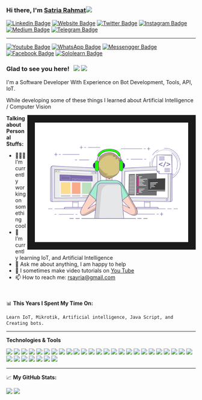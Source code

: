 ### Hi there, I'm <a href="https://satria-rahmat.herokuapp.com" target="blank">Satria Rahmat</a><img src="https://media.giphy.com/media/hvRJCLFzcasrR4ia7z/giphy.gif" width="25px">

[![Linkedin Badge](https://img.shields.io/badge/-LinkedIn-0e76a8?style=flat-square&logo=Linkedin&logoColor=white)](https://linkedin.com/in/satria-rahmat)
[![Website Badge](https://img.shields.io/badge/Website-3b5998?style=flat-square&logo=google-chrome&logoColor=white)](https://satria-rahmat.herokuapp.com)
[![Twitter Badge](https://img.shields.io/badge/-Twitter-00acee?style=flat-square&logo=Twitter&logoColor=white)](#)
[![Instagram Badge](https://img.shields.io/badge/-Instagram-e4405f?style=flat-square&logo=Instagram&logoColor=white)](https://instagram.com/nux_xader)
[![Medium Badge](https://img.shields.io/badge/medium-%2312100E.svg?&style=for-square&logo=medium&logoColor=white)](#)
[![Telegram Badge](https://img.shields.io/badge/-Telegram-0088cc?style=flat-square&logo=Telegram&logoColor=white)](https://t.me/Nux_xader)

---

[![Youtube Badge](https://img.shields.io/badge/YouTube-FF0000?style=for-the-badge&logo=youtube&logoColor=white)](https://www.youtube.com/channel/UCRSsylbWSSHfdZLK9_VvHqg)
[![WhatsApp Badge](https://img.shields.io/badge/WhatsApp-25D366?style=for-the-badge&logo=whatsapp&logoColor=white)](https://wa.me/+6281251389915)
[![Messengger Badge](https://img.shields.io/badge/Messenger-00B2FF?style=for-the-badge&logo=messenger&logoColor=white)](https://m.me/nux.xader)
[![Facebook Badge](https://img.shields.io/badge/Facebook-1877F2?style=for-the-badge&logo=facebook&logoColor=white)](https://facebook.com/nux.xader)
[![Sololearn Badge](https://img.shields.io/badge/-Sololearn-3a464b?style=for-the-badge&logo=Sololearn&logoColor=white)](https://img.shields.io/badge/-Sololearn-3a464b?style=for-the-badge&logo=Sololearn&logoColor=white)


### Glad to see you here! &nbsp; ![](https://visitor-badge.glitch.me/badge?page_id=Nux-xader) <img src="https://img.shields.io/github/followers/Nux-xader?label=Follower" style=" float:left, margin-right:10px"/>

I'm a Software Developer With Experience on Bot Development, Tools, API, IoT.

While developing some of these things I learned about Artificial Intelligence / Computer Vision

<img align="right" alt="GIF" src="https://github.com/Nux-xader/Nux-xader/blob/master/coding.gif?raw=true" width="408" height="318" border="20" />


**Talking about Personal Stuffs:**

- 👨🏻‍💻 I’m currently working on something cool
- 🚀 I’m currently learning IoT, and Artificial Intelligence
- 💬 Ask me about anything, I am happy to help
- 🎥 I sometimes make video tutorials on [You Tube](https://www.youtube.com/channel/UCRSsylbWSSHfdZLK9_VvHqg)
- 📫 How to reach me: rsayria@gmail.com

</br>

📊 **This Years I Spent My Time On:**
<!--START_SECTION:waka-->
```text
Learn IoT, Mikrotik, Artificial intelligence, Java Script, and Creating bots.
```
<!--END_SECTION:waka-->
---

**Technologies & Tools**

<img src="https://img.shields.io/badge/Python-FFD43B?style=for-the-badge&logo=python&logoColor=darkgreen"> <img src="https://img.shields.io/badge/Flask-000000?style=for-the-badge&logo=flask&logoColor=white"> <img src="https://img.shields.io/badge/conda-342B029.svg?&style=for-the-badge&logo=anaconda&logoColor=white"> <img src="https://img.shields.io/badge/Selenium-43B02A?style=for-the-badge&logo=Selenium&logoColor=white"> <img src="https://img.shields.io/badge/OpenCV-27338e?style=for-the-badge&logo=OpenCV&logoColor=white"> <img src="https://img.shields.io/badge/Jupyter-F37626.svg?&style=for-the-badge&logo=Jupyter&logoColor=white"> <img src="https://img.shields.io/badge/Linux-FCC624?style=for-the-badge&logo=linux&logoColor=black"> <img src="https://img.shields.io/badge/Shell_Script-121011?style=for-the-badge&logo=gnu-bash&logoColor=white"> <img src="https://img.shields.io/badge/JavaScript-323330?style=for-the-badge&logo=javascript&logoColor=F7DF1E"> <img src="https://img.shields.io/badge/Node.js-339933?style=for-the-badge&logo=nodedotjs&logoColor=white"> <img src="https://img.shields.io/badge/npm-CB3837?style=for-the-badge&logo=npm&logoColor=white"> <img src="https://img.shields.io/badge/Express.js-000000?style=for-the-badge&logo=express&logoColor=white"> <img src="https://img.shields.io/badge/firebase-ffca28?style=for-the-badge&logo=firebase&logoColor=black"> <img src="http://img.shields.io/badge/-Github-000000?style=flat&logo=github&logoColor=FFFFFF"> <img src="https://img.shields.io/badge/Numpy-777BB4?style=for-the-badge&logo=numpy&logoColor=white"> <img src="https://img.shields.io/badge/Pandas-2C2D72?style=for-the-badge&logo=pandas&logoColor=white"> <img src="https://img.shields.io/badge/json-5E5C5C?style=for-the-badge&logo=json&logoColor=white"> <img src="http://img.shields.io/badge/-Git-F1502F?style=flat&logo=git&logoColor=FFFFFF"> <img src="http://img.shields.io/badge/-Heroku-430098?style=flat&logo=heroku&logoColor=white"> <img src="https://img.shields.io/badge/replit-667881?style=for-the-badge&logo=replit&logoColor=white"> <img src="https://img.shields.io/badge/-Bootstrap-563D7C?style=flat&logo=bootstrap&logoColor=white"> <img src = "https://img.shields.io/badge/HTML5-E34F26?style=for-the-badge&logo=html5&logoColor=white"> <img src = "https://img.shields.io/badge/CSS3-1572B6?style=for-the-badge&logo=css3&logoColor=white"> <img src="https://img.shields.io/badge/-PHP-blue?style=flat&logo=php&logoColor=FFFFFF"> <img src="https://img.shields.io/badge/Java-ED8B00?style=for-the-badge&logo=java&logoColor=white"> <img src="https://img.shields.io/badge/scikit_learn-F7931E?style=for-the-badge&logo=scikit-learn&logoColor=white"> <img src="https://img.shields.io/badge/-MySQL-F29111?style=flat&logo=mysql&logoColor=FFFFFF"> <img src="http://img.shields.io/badge/-VS%20Code-007ACC?style=flat&logo=visual%20studio%20code&logoColor=white"> <img src="https://img.shields.io/badge/sublime_text-%23575757.svg?&style=for-the-badge&logo=sublime-text&logoColor=important"> <img src="https://img.shields.io/badge/LibreOffice-18A303?style=for-the-badge&logo=LibreOffice&logoColor=white"> <img src="https://img.shields.io/badge/Inkscape-000000?style=for-the-badge&logo=Inkscape&logoColor=white"> <img src="https://img.shields.io/badge/blender-%23F5792A.svg?style=for-the-badge&logo=blender&logoColor=white">

---

📈 **My GitHub Stats:**

<p>
  <img height="180em" src="https://github-readme-stats.vercel.app/api?username=Nux-xader&show_icons=true&hide_border=true&&count_private=true&include_all_commits=true"/>
  <img height="180em" src="https://github-readme-stats.vercel.app/api/top-langs/?username=Nux-xader&exclude_repo=KNN-Image-Classification&show_icons=true&hide_border=true&layout=compact&langs_count=8"/>
</p>
